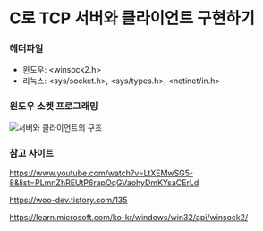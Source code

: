 # C로 TCP 서버와 클라이언트 구현하기

### 헤더파일
- 윈도우: <winsock2.h>
- 리눅스: <sys/socket.h>, <sys/types.h>, <netinet/in.h>

### 윈도우 소켓 프로그래밍
![서버와 클라이언트의 구조](https://od.lk/s/MzhfMTk3MDI4MTdf/windows%20socket%20programming.png)

### 참고 사이트
<https://www.youtube.com/watch?v=LtXEMwSG5-8&list=PLmnZhREUtP6rapOqGVaohyDmKYsaCErLd>

<https://woo-dev.tistory.com/135>

<https://learn.microsoft.com/ko-kr/windows/win32/api/winsock2/>
